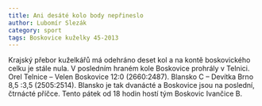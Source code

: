 ```yaml
---
title: Ani desáté kolo body nepřineslo
author: Lubomír Slezák
category: sport
tags: Boskovice kuželky 45-2013
---
```


Krajský přebor kuželkářů má odehráno deset kol a na kontě boskovického celku je stále nula. V posledním hraném kole Boskovice prohrály v Telnici. Orel Telnice – Velen Boskovice 12:0 (2660:2487). Blansko C – Devítka Brno 8,5 :3,5 (2505:2514). Blansko je tak dvanácté a Boskovice jsou na poslední, čtrnácté příčce. Tento pátek od 18 hodin hostí tým Boskovic Ivančice B.